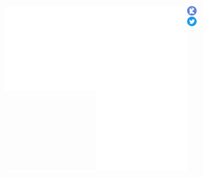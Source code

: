 <a href="https://metrics.lecoq.io/about/pakelley"><img src="base.svg" align="left" width="47.5%"></img></a>
<a href="https://metrics.lecoq.io/about/pakelley"><img src="achievements.svg" align="left" width="47.5%"></img></a>
<a href="https://stackoverflow.com/users/5054505/patrick"><img src="so.svg" align="left" width="47.5%"></img></a>
<a href="https://metrics.lecoq.io/about/pakelley"><img src="contributions.svg" align="left" width="47.5%"></img></a>

<div align="center">
  <a href="https://keyoxide.org/hkp/0x571438EB48F2B1EA" target="_blank">
    <img alt="Keyoxide" src="assets/keyoxide.svg" width="5%"/>
  </a>
  <a href="https://twitter.com/patchrex" target="_blank">
    <img alt="Twitter" src="assets/twitter.png" width="5%"/>
  </a>
</div>
